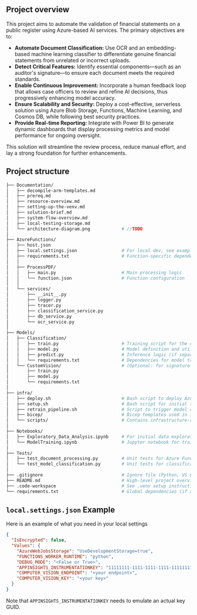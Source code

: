 ## Project overview

This project aims to automate the validation of financial statements on a public register using Azure-based AI services. The primary objectives are to:

- **Automate Document Classification:** Use OCR and an embedding-based machine learning classifier to differentiate genuine financial statements from unrelated or incorrect uploads.
- **Detect Critical Features:** Identify essential components—such as an auditor's signature—to ensure each document meets the required standards.
- **Enable Continuous Improvement:** Incorporate a human feedback loop that allows case officers to review and refine AI decisions, thus progressively enhancing model accuracy.
- **Ensure Scalability and Security:** Deploy a cost-effective, serverless solution using Azure Blob Storage, Functions, Machine Learning, and Cosmos DB, while following best security practices.
- **Provide Real-time Reporting:** Integrate with Power BI to generate dynamic dashboards that display processing metrics and model performance for ongoing oversight.

This solution will streamline the review process, reduce manual effort, and lay a strong foundation for further enhancements.


## Project structure

```bash
├── Documentation/
│   ├── decompile-arm-templates.md
│   ├── prereq.md
│   ├── resource-overview.md
│   ├── setting-up-the-venv.md
│   ├── solution-brief.md
│   ├── system-flow-overview.md
│   ├── local-testing-storage.md
│   └── architecture-diagram.png            # //TODO
│
├── AzureFunctions/
│   ├── host.json
│   ├── local.settings.json                 # For local dev, see example below
│   ├── requirements.txt                    # Function-specific dependencies
│   │
│   ├── ProcessPDF/
│   │   ├── main.py                         # Main processing logic
│   │   └── function.json                   # Function configuration
│   │
│   └── services/
│       ├── __init__.py
│       ├── logger.py
│       ├── tracer.py                     
│       ├── classification_service.py            
│       ├── db_service.py                   
│       └── ocr_service.py                  
│
├── Models/
│   ├── Classification/
│   │   ├── train.py                        # Training script for the document classifier
│   │   ├── model.py                        # Model definition and utilities
│   │   ├── predict.py                      # Inference logic (if separate)
│   │   └── requirements.txt                # Dependencies for model training/inference
│   └── CustomVision/                       # (Optional: for signature detection)
│       ├── train.py
│       ├── model.py
│       └── requirements.txt
│
├── infra/
│   ├── deploy.sh                           # Bash script to deploy Azure resources
│   ├── setup.sh                            # Bash script for initial setup/configuration
│   ├── retrain_pipeline.sh                 # Script to trigger model retraining
│   ├── bicep/                              # Bicep templates used in infra scripts.
│   └── scripts/                            # Contains infrastructure-related scripts                      
│
├── Notebooks/
│   ├── Exploratory_Data_Analysis.ipynb     # For initial data exploration
│   └── ModelTraining.ipynb                 # Jupyter notebook for training experiments
│
├── Tests/
│   ├── test_document_processing.py         # Unit tests for Azure Functions logic
│   └── test_model_classification.py        # Unit tests for classification model
│
├── .gitignore                              # Ignore file (Python, VS Code, Azure Functions, etc.)
├── README.md                               # High-level project overview and instructions
├── .code-workspace                         # See .venv setup instructions in Documentation/
└── requirements.txt                        # Global dependencies (if applicable)
```

## `local.settings.json` Example
Here is an example of what you need in your local settings

```json
{
  "IsEncrypted": false,
  "Values": {
    "AzureWebJobsStorage": "UseDevelopmentStorage=true",
    "FUNCTIONS_WORKER_RUNTIME": "python",
    "DEBUG_MODE": "<False or True>",
    "APPINSIGHTS_INSTRUMENTATIONKEY": "11111111-1111-1111-1111-111111111111",
    "COMPUTER_VISION_ENDPOINT": "<your endpoint>",
    "COMPUTER_VISION_KEY": "<your key>"
  }
}

```

Note that `APPINSIGHTS_INSTRUMENTATIONKEY` needs to emulate an actual key GUID.
